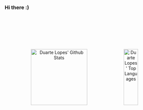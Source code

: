 ### Hi there :)

<hr style="height:30pt; visibility:hidden;" />

<hr style="height:30pt; visibility:hidden;" />

<div align = "center">
  
  <img alt="Duarte Lopes' Github Stats" height="180em" width="60%" src="https://github-readme-stats.vercel.app/api?username=duartelopes19&show_icons=true&theme=noctis_minimus&include_all_commits=true&count_private=true&line_height=20" />
  
  <img alt="Duarte Lopes' Top Languages" height="180em" width="30%" src="https://github-readme-stats.vercel.app/api/top-langs/?username=duartelopes19&langs_count=6&theme=noctis_minimus&layout=compact" />

</div>
